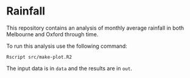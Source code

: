 # Rainfall

This repository contains an analysis of monthly average rainfall in both Melbourne and Oxford through time.

To run this analysis use the following command:

```
Rscript src/make-plot.R2
```

The input data is in `data` and the results are in `out`.
